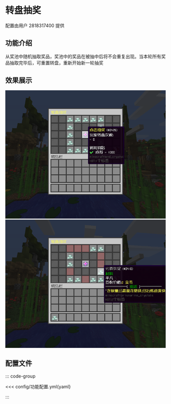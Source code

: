 # 转盘抽奖

配置由用户 2818317400 提供

## 功能介绍

从奖池中随机抽取奖品，奖池中的奖品在被抽中后将不会重复出现。当本轮所有奖品抽取完毕后，可重置转盘，重新开始新一轮抽奖

## 效果展示

![](img/img.png)
![](img/img_1.png)

## 配置文件

::: code-group

<<< config/功能配置.yml{yaml}

:::

